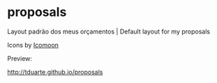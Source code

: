 # proposals

Layout padrão dos meus orçamentos | Default layout for my proposals

Icons by [Icomoon](http://icomoon.io)

Preview: 

http://tduarte.github.io/proposals